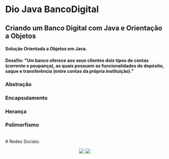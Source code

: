 # Dio Java BancoDigital
## Criando um Banco Digital com Java e Orientação a Objetos

#### Solução Orientada a Objetos em Java.
#### Desafio: "Um banco oferece aos seus clientes dois tipos de contas (corrente e poupança), as quais possuem as funcionalidades de depósito, saque e transferência (entre contas da própria instituição).”

### Abstração
### Encapsulamento
### Herança
### Polimorfismo

</br># Redes Sociais:</br>
<p align="center">
  <a href="https://instagram.com/samircarvalho00/" alt="Instagram">
  <img src="https://img.shields.io/badge/-Instagram-DF0174?style=for-the-badge&logo=instagram&logoColor=white&link=https://www.instagram.com/keidsondesigner/"/></a>
  
  <a href="https://www.linkedin.com/in/samir-carvalho-861a31209" alt="Linkedin">
  <img src="https://img.shields.io/badge/-Linkedin-0e76a8?style=for-the-badge&logo=Linkedin&logoColor=white&link=https://www.linkedin.com/in/keidsonroby/" /></a>
</p>  

